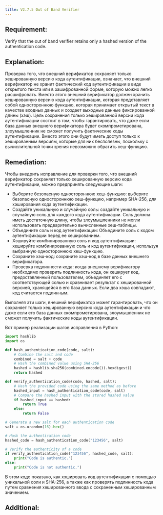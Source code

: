 ```yaml
---
title: V2.7.5 Out of Band Verifier
---
```




## Requirement:

Verify that the out of band verifier retains only a hashed version of the authentication code.

## Explanation:

Проверка того, что внешний верификатор сохраняет только хешированную версию кода аутентификации, означает, что внешний верификатор не хранит фактический код аутентификации в виде открытого текста или в зашифрованной форме, которую можно легко расшифровать. Вместо этого внешний верификатор должен хранить хешированную версию кода аутентификации, которая представляет собой одностороннюю функцию, которая принимает открытый текст в качестве входных данных и создает выходные данные фиксированной длины (хэш). Цель сохранения только хешированной версии кода аутентификации состоит в том, чтобы гарантировать, что даже если база данных внешнего верификатора будет скомпрометирована, злоумышленник не сможет получить фактические коды аутентификации. Вместо этого они будут иметь доступ только к хешированным версиям, которые для них бесполезны, поскольку с вычислительной точки зрения невозможно обратить хеш-функцию.

## Remediation:



Чтобы внедрить исправление для проверки того, что внешний верификатор сохраняет только хешированную версию кода аутентификации, можно предпринять следующие шаги: 

- Выберите безопасную одностороннюю хеш-функцию: выберите безопасную одностороннюю хеш-функцию, например SHA-256, для хэширования кода аутентификации. 
- Создайте уникальную и случайную соль: создайте уникальную и случайную соль для каждого кода аутентификации. Соль должна иметь достаточную длину, чтобы злоумышленники не могли использовать предварительно вычисленные хеш-таблицы. 
- Объедините соль и код аутентификации: Объедините соль с кодом аутентификации перед ее хешированием. 
- Хэшируйте комбинированную соль и код аутентификации: хешируйте комбинированную соль и код аутентификации, используя выбранную одностороннюю хеш-функцию. 
- Сохраните хэш-код: сохраните хэш-код в базе данных внешнего верификатора. 
- Проверка подлинности кода: когда внешнему верификатору необходимо проверить подлинность кода, он хеширует код, предоставленный пользователем, объединяет его с соответствующей солью и сравнивает результат с хешированной версией, хранящейся в его база данных. Если два хэша совпадают, код считается подлинным. 


Выполняя эти шаги, внешний верификатор может гарантировать, что он сохраняет только хешированную версию кода аутентификации и что даже если его база данных скомпрометирована, злоумышленник не сможет получить фактические коды аутентификации.

Вот пример реализации шагов исправления в Python:


```python title="Пример реализации безопасного верификатора"
import hashlib
import os

def hash_authentication_code(code, salt):
    # Combine the salt and code
    combined = salt + code
    # Hash the combined value using SHA-256
    hashed = hashlib.sha256(combined.encode()).hexdigest()
    return hashed

def verify_authentication_code(code, hashed, salt):
    # Hash the provided code using the same method as before
    hashed_input = hash_authentication_code(code, salt)
    # Compare the hashed input with the stored hashed value
    if hashed_input == hashed:
        return True
    else:
        return False

# Generate a new salt for each authentication code
salt = os.urandom(16).hex()

# Hash the authentication code
hashed_code = hash_authentication_code("123456", salt)

# Verify the authenticity of a code
if verify_authentication_code("123456", hashed_code, salt):
    print("Code is authentic.")
else:
    print("Code is not authentic.")


```


В этом коде показано, как хэшировать код аутентификации с помощью уникальной соли и SHA-256, а также как проверять подлинность кода путем сравнения хешированного ввода с сохраненным хешированным значением.

## Additional:




